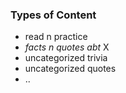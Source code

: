 
### Types of Content

- read n practice
- *facts n quotes abt* X
- uncategorized trivia
- uncategorized quotes
- ..


